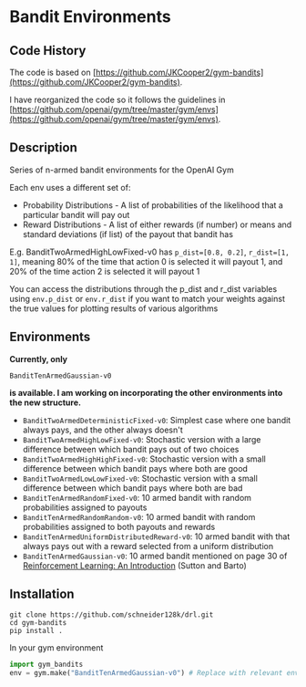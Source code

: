 # Bandit Environments

## Code History

The code is based on [https://github.com/JKCooper2/gym-bandits](https://github.com/JKCooper2/gym-bandits). 

I have reorganized the code so it follows the guidelines in [https://github.com/openai/gym/tree/master/gym/envs](https://github.com/openai/gym/tree/master/gym/envs).  

## Description 

Series of n-armed bandit environments for the OpenAI Gym

Each env uses a different set of:

* Probability Distributions - A list of probabilities of the likelihood that a particular bandit will pay out
* Reward Distributions - A list of either rewards (if number) or means and standard deviations (if list) of the payout that bandit has

E.g. BanditTwoArmedHighLowFixed-v0 has `p_dist=[0.8, 0.2]`, `r_dist=[1, 1]`, meaning 80% of the time that action 0 is
selected it will payout 1, and 20% of the time action 2 is selected it will payout 1

You can access the distributions through the p_dist and r_dist variables using `env.p_dist` or `env.r_dist` if you want to match
your weights against the true values for plotting results of various algorithms

## Environments

**Currently, only** 

`BanditTenArmedGaussian-v0` 

**is available. I am working on incorporating the other environments into the new structure.**

* `BanditTwoArmedDeterministicFixed-v0`: Simplest case where one bandit always pays, and the other always doesn't
* `BanditTwoArmedHighLowFixed-v0`: Stochastic version with a large difference between which bandit pays out of two choices
* `BanditTwoArmedHighHighFixed-v0`: Stochastic version with a small difference between which bandit pays where both are good
* `BanditTwoArmedLowLowFixed-v0`: Stochastic version with a small difference between which bandit pays where both are bad
* `BanditTenArmedRandomFixed-v0`: 10 armed bandit with random probabilities assigned to payouts
* `BanditTenArmedRandomRandom-v0`: 10 armed bandit with random probabilities assigned to both payouts and rewards
* `BanditTenArmedUniformDistributedReward-v0`: 10 armed bandit with that always pays out with a reward selected from a uniform distribution
* `BanditTenArmedGaussian-v0`: 10 armed bandit mentioned on page 30 of [Reinforcement Learning: An Introduction](https://www.dropbox.com/s/b3psxv2r0ccmf80/book2015oct.pdf?dl=0) (Sutton and Barto)

## Installation

```
git clone https://github.com/schneider128k/drl.git
cd gym-bandits
pip install .
```

In your gym environment
```python
import gym_bandits
env = gym.make("BanditTenArmedGaussian-v0") # Replace with relevant env
```